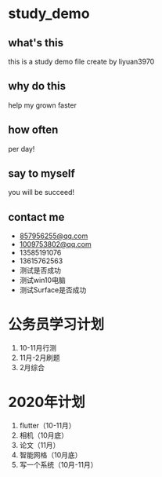 # study_demo
## what's this
this is a study demo file create by liyuan3970
## why do this 
help my grown faster 
## how often
per day!
## say to myself 
you will be succeed!
## contact me
- 857956255@qq.com
- 1009753802@qq.com
- 13585191076
- 13615762563
- 测试是否成功
- 测试win10电脑
- 测试Surface是否成功

# 公务员学习计划
1. 10-11月行测
2. 11月-2月刷题
3. 2月综合
# 2020年计划
1. flutter（10-11月）
2. 相机（10月底）
3. 论文（11月）
4. 智能网格（10月底）
5. 写一个系统（10月-11月）




